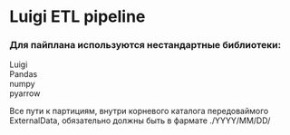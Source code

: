 # Luigi ETL pipeline

### Для пайплана используются нестандартные библиотеки:  
Luigi  
Pandas  
numpy  
pyarrow  

Все пути к партициям, внутри корневого каталога передоваймого ExternalData, обязательно должны быть в фармате ./YYYY/MM/DD/
